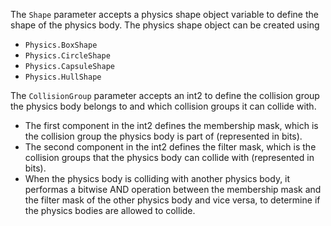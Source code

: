 The `Shape` parameter accepts a physics shape object variable to define the shape of the physics body. The physics shape object can be created using
  - `Physics.BoxShape`
  - `Physics.CircleShape`
  - `Physics.CapsuleShape`
  - `Physics.HullShape`

The `CollisionGroup` parameter accepts an int2 to define the collision group the physics body belongs to and which collision groups it can collide with.
 - The first component in the int2 defines the membership mask, which is the collision group the physics body is part of (represented in bits).
 - The second component in the int2 defines the filter mask, which is the collision groups that the physics body can collide with (represented in bits).
 - When the physics body is colliding with another physics body, it performas a bitwise AND operation between the membership mask and the filter mask of the other physics body and vice versa, to determine if the physics bodies are allowed to collide.

